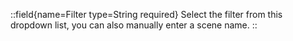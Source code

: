 ::field{name=Filter type=String required}
    Select the filter from this dropdown list, you can also manually enter a scene name.
  ::